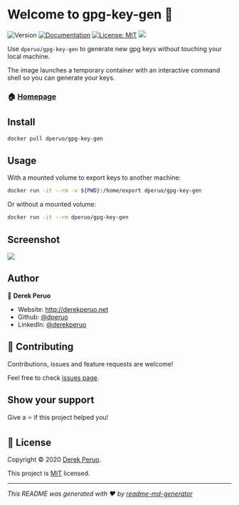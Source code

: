 # Welcome to gpg-key-gen 👋
![Version](https://img.shields.io/badge/version-20.01-blue.svg?style=for-the-badge)
[![Documentation](https://img.shields.io/badge/documentation-yes-orange.svg?style=for-the-badge)](https://hub.docker.com/repository/docker/dperuo/gpg-key-gen)
[![License: MIT](https://img.shields.io/badge/License-MIT-yellow.svg?style=for-the-badge)](https://github.com/dperuo/dockerfiles/blob/master/LICENSE)
![](https://img.shields.io/github/last-commit/dperuo/dockerfiles?style=for-the-badge)

Use `dperuo/gpg-key-gen` to generate new gpg keys without touching your local machine. 

The image launches a temporary container with an interactive command shell so you can generate your keys.

### 🏠 [Homepage](https://hub.docker.com/repository/docker/dperuo/gpg-key-gen)

## Install

```sh
docker pull dperuo/gpg-key-gen
```

## Usage

With a mounted volume to export keys to another machine:

```sh
docker run -it --rm -v ${PWD}:/home/export dperuo/gpg-key-gen
```

Or without a mounted volume:

```sh
docker run -it --rm dperuo/gpg-key-gen
```

## Screenshot

![](https://p66.f3.n0.cdn.getcloudapp.com/items/E0uqW5pW/screenshot-gpg-key-gen.png)

## Author

👤 **Derek Peruo**

* Website: http://derekperuo.net
* Github: [@dperuo](https://github.com/dperuo)
* LinkedIn: [@derekperuo](https://linkedin.com/in/derekperuo)

## 🤝 Contributing

Contributions, issues and feature requests are welcome!

Feel free to check [issues page](https://github.com/dperuo/dockerfiles/issues). 

## Show your support

Give a ⭐️ if this project helped you!


## 📝 License

Copyright © 2020 [Derek Peruo](https://github.com/dperuo).

This project is [MIT](https://github.com/dperuo/dockerfiles/blob/master/LICENSE) licensed.

***
_This README was generated with ❤️ by [readme-md-generator](https://github.com/kefranabg/readme-md-generator)_
